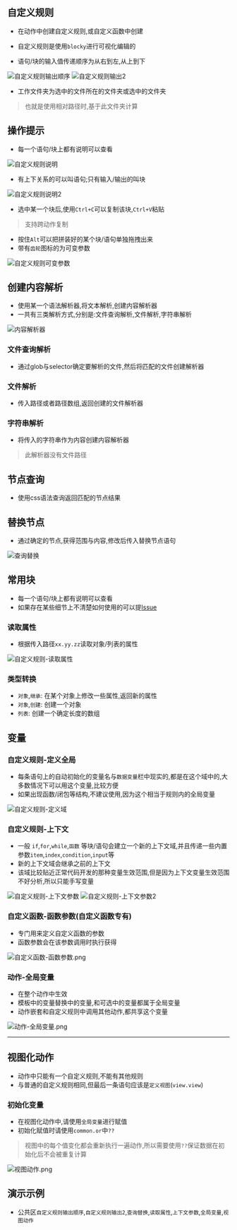 ## 自定义规则
- 在动作中创建自定义规则,或自定义函数中创建
- 自定义规则是使用`blocky`进行可视化编辑的

- 语句/块的输入值传递顺序为从右到左,从上到下

![自定义规则输出顺序](../image/自定义规则输出顺序.png)
![自定义规则输出2](../image/自定义规则输出2.png)

- 工作文件夹为选中的文件所在的文件夹或选中的文件夹
> 也就是使用相对路径时,基于此文件夹计算
## 操作提示
- 每一个语句/块上都有说明可以查看

![自定义规则说明](../image/自定义规则说明.png)

- 有上下关系的可以叫语句;只有输入/输出的叫块

![自定义规则说明2](../image/自定义规则说明2.png)

- 选中某一个块后,使用`Ctrl+C`可以复制该块,`Ctrl+V`粘贴
> 支持跨动作复制
- 按住`Alt`可以把拼装好的某个块/语句单独拖拽出来
- 带有`齿轮`图标的为可变参数

![自定义规则可变参数](../image/自定义规则可变参数.png)

## 创建内容解析
- 使用某一个语法解析器,将文本解析,创建内容解析器
- 一共有三类解析方式,分别是:文件查询解析,文件解析,字符串解析

![内容解析器](../image/内容解析器.png)


###  文件查询解析
- 通过glob与selector确定要解析的文件,然后将匹配的文件创建解析器

### 文件解析
- 传入路径或者路径数组,返回创建的文件解析器

### 字符串解析
- 将传入的字符串作为内容创建内容解析器
> 此解析器没有文件路径

## 节点查询
- 使用css语法查询返回匹配的节点结果

## 替换节点
- 通过确定的节点,获得范围与内容,修改后传入替换节点语句

![查询替换](../image/查询替换.png)

## 常用块
- 每一个语句/块上都有说明可以查看
- 如果存在某些细节上不清楚如何使用的可以提[Issue](https://github.com/wszgrcy/code-recycle/issues)

### 读取属性
- 根据传入路径`xx.yy.zz`读取对象/列表的属性

![自定义规则-读取属性](../image/自定义规则-读取属性.png)

### 类型转换
- `对象`,`继承`: 在某个对象上修改一些属性,返回新的属性
- `对象`,`创建`: 创建一个对象
- `列表`: 创建一个确定长度的数组

## 变量
### 自定义规则-定义全局
- 每条语句上的自动初始化的变量名与`数据变量`栏中现实的,都是在这个域中的,大多数情况下可以用这个变量,比较方便
- 如果出现函数/闭包等结构,不建议使用,因为这个相当于规则内的全局变量

![自定义规则-定义域](../image/自定义规则-定义域.png)


### 自定义规则-上下文
- 一般 `if`,`for`,`while`,`函数` 等块/语句会建立一个新的上下文域,并且传递一些内置参数`item`,`index`,`condition`,`input`等
- 新的上下文域会继承之前的上下文
- 该域比较贴近正常代码开发的那种变量生效范围,但是因为上下文变量生效范围不好分析,所以只能手写变量

![自定义规则-上下文参数](../image/自定义规则-上下文参数.png)
![自定义规则-上下文参数2](../image/自定义规则-上下文参数2.png)

### 自定义函数-函数参数(自定义函数专有)
- 专门用来定义自定义函数的参数
- 函数参数会在该参数调用时执行获得

![自定义函数-函数参数.png](../image/自定义函数-函数参数.png)

### 动作-全局变量
- 在整个动作中生效
- 模板中的变量替换中的变量,和可选中的变量都属于全局变量
- 动作嵌套和自定义规则中调用其他动作,都共享这个变量

![动作-全局变量.png](../image/动作-全局变量.png)

---

## 视图化动作
- 动作中只能有一个自定义规则,不能有其他规则
- 与普通的自定义规则相同,但最后一条语句应该是`定义视图`(`view.view`)

### 初始化变量
- 在视图化动作中,请使用`全局变量`进行赋值
- 初始化赋值时请使用`common.or`中`??`
> 视图中的每个值变化都会重新执行一遍动作,所以需要使用`??`保证数据在初始化后不会被重复计算

![视图动作.png](../image/视图动作.png)

## 演示示例
- 公共区`自定义规则输出顺序`,`自定义规则输出2`,`查询替换`,`读取属性`,`上下文参数`,`全局变量`,`视图动作`